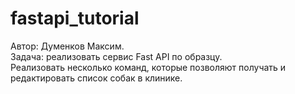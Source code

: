 # fastapi_tutorial
Автор: Думенков Максим.  
Задача: реализовать сервис Fast API по образцу.  
Реализовать несколько команд, которые позволяют получать и редактировать список собак в клинике.
